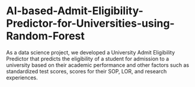 # AI-based-Admit-Eligibility-Predictor-for-Universities-using-Random-Forest
As a data science project, we developed a University Admit Eligibility Predictor that predicts the eligibility of a student for admission to a university based on their academic performance and other factors such as standardized test scores, scores for their SOP, LOR, and research experiences.
